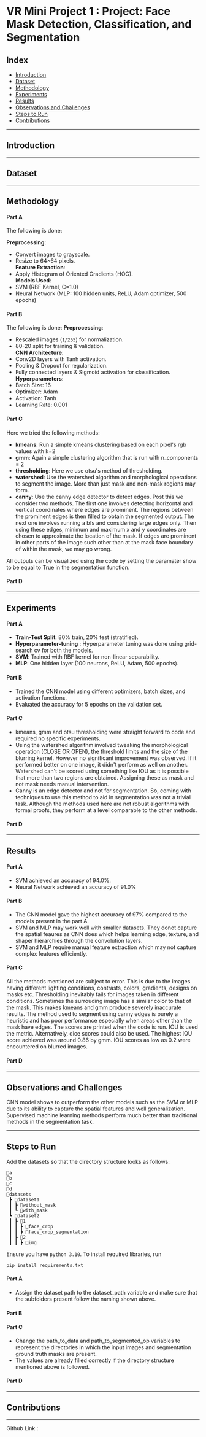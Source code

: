 # VR Mini Project 1 : Project: Face Mask Detection, Classification, and Segmentation

## Index

- [Introduction](#introduction)
- [Dataset](#dataset)
- [Methodology](#methodology)
- [Experiments](#experiments)
- [Results](#results)
- [Observations and Challenges](#observations-and-challenges)
- [Steps to Run](#steps-to-run)
- [Contributions](#contributions)

---

## Introduction

---

## Dataset

---

## Methodology

 #### Part A
 The following is done:
 
**Preprocessing**:  
   - Convert images to grayscale.  
   - Resize to 64×64 pixels.  
**Feature Extraction**:  
   - Apply Histogram of Oriented Gradients (HOG).  
**Models Used**:  
   - SVM (RBF Kernel, C=1.0)  
   - Neural Network (MLP: 100 hidden units, ReLU, Adam optimizer, 500 epochs) 

#### Part B
The following is done:
**Preprocessing**:  
   - Rescaled images (`1/255`) for normalization.  
   - 80-20 split for training & validation.  
**CNN Architecture**:  
   - Conv2D layers with Tanh activation.  
   - Pooling & Dropout for regularization.  
   - Fully connected layers & Sigmoid activation for classification.  
**Hyperparameters**:  
   - Batch Size: 16
   - Optimizer: Adam
   - Activation: Tanh 
   - Learning Rate: 0.001

#### Part C
Here we tried the following methods:
- **kmeans**: Run a simple kmeans clustering based on each pixel's rgb values with k=2
- **gmm**: Again a simple clustering algorithm that is run with n_components = 2
- **thresholding**: Here we use otsu's method of thresholding. 
- **watershed**: Use the watershed algorithm and morphological operations to segment the image. More than just mask and non-mask regions may form.
- **canny**: Use the canny edge detector to detect edges. Post this we consider two methods.
The first one involves detecting horizontal and vertical coordinates where edges are prominent. The regions between the prominent 
edges is then filled to obtain the segmented output.
The next one involves running a bfs and considering large edges only. Then using these edges,
minimum and maximum x and y coordinates are chosen to approximate the location of the mask.
If edges are prominent in other parts of the image such other than at the mask face boundary of within the mask, we may go wrong.

All outputs can be visualized using the code by setting the paramater show to be equal to True in the segmentation function.

#### Part D

---

## Experiments

#### Part A
- **Train-Test Split**: 80% train, 20% test (stratified).  
- **Hyperparameter-tuning** : Hyperparameter tuning was done using grid-search cv for both the models.
- **SVM**: Trained with RBF kernel for non-linear separability.  
- **MLP**: One hidden layer (100 neurons, ReLU, Adam, 500 epochs).  

#### Part B
- Trained the CNN model using different optimizers, batch sizes, and activation functions.
- Evaluated the accuracy for 5 epochs on the validation set.

#### Part C
- kmeans, gmm and otsu thresholding were straight forward to code and required no specific experiments.
- Using the watershed algorithm involved tweaking the morphological operation (CLOSE OR OPEN), the threshold limits 
   and the size of the blurring kernel. However no significant improvement was observed. 
   If it performed better on one image, it didn't perform as well on another.
   Watershed can't be scored using something like IOU as it is possible that more than two regions are obtained.
   Assigning these as mask and not mask needs manual intervention.
- Canny is an edge detector and not for segmentation. So, coming with techniques to use this method to aid in 
   segmentation was not a trivial task. Although the methods used here are not robust algorithms with formal proofs,
   they perform at a level comparable to the other methods.


#### Part D

---

## Results

#### Part A
- SVM achieved an accuracy of 94.0%.
- Neural Network achieved an accuracy of 91.0%

#### Part B
- The CNN model gave the highest accuracy of 97% compared to the models present in the part A.
- SVM and MLP may work well with smaller datasets. They donot capture the spatial feaures as CNN does which helps learning edge, texture, and
  shaper hierarchies through the convolution layers.
- SVM and MLP require manual feature extraction which may not capture complex features efficiently.

#### Part C
All the methods mentioned are subject to error. This is due to the images having different lighting conditions, contrasts,
colors, gradients, designs on masks etc. Thresholding inevitably fails for images taken in different conditions.
Sometimes the surrouding image has a similar color to that of the mask. This makes kmeans and gmm produce severely inaccurate results.
The method used to segment using canny edges is purely a heuristic and has poor performance especially when areas other than the mask have edges.
The scores are printed when the code is run. IOU is used the metric. Alternatively, dice scores could also be used.
The highest IOU score achieved was around 0.86 by gmm. IOU scores as low as 0.2 were encountered on blurred images.

#### Part D

---

## Observations and Challenges
CNN model shows to outperform the other models such as the SVM or MLP due to its ability to capture the spatial features and well generalization.
Supervised machine learning methods perform much better than traditional methods in the segmentation task.

---

## Steps to Run

Add the datasets so that the directory structure looks as follows:

```
📂a
📂b
📂c
📂d
📂datasets
 ┣ 📂dataset1
 ┃ ┣ 📂without_mask
 ┃ ┗ 📂with_mask
 ┗ 📂dataset2
 ┃ ┣ 📂1
 ┃ ┃ ┣ 📂face_crop
 ┃ ┃ ┣ 📂face_crop_segmentation
 ┃ ┣ 📂2
 ┃ ┃ ┣ 📂img
```

Ensure you have `python 3.10`. To install required libraries, run 

```
pip install requirements.txt
```

#### Part A
- Assign the dataset path to the dataset_path variable and make sure that the subfolders present follow the naming shown above.

#### Part B

#### Part C
- Change the path_to_data and path_to_segmented_op variables to represent the directories in which the input images and segmentation ground truth masks are present.
- The values are already filled correctly if the directory structure mentioned above is followed.

#### Part D

---

## Contributions

---

Github Link : 
